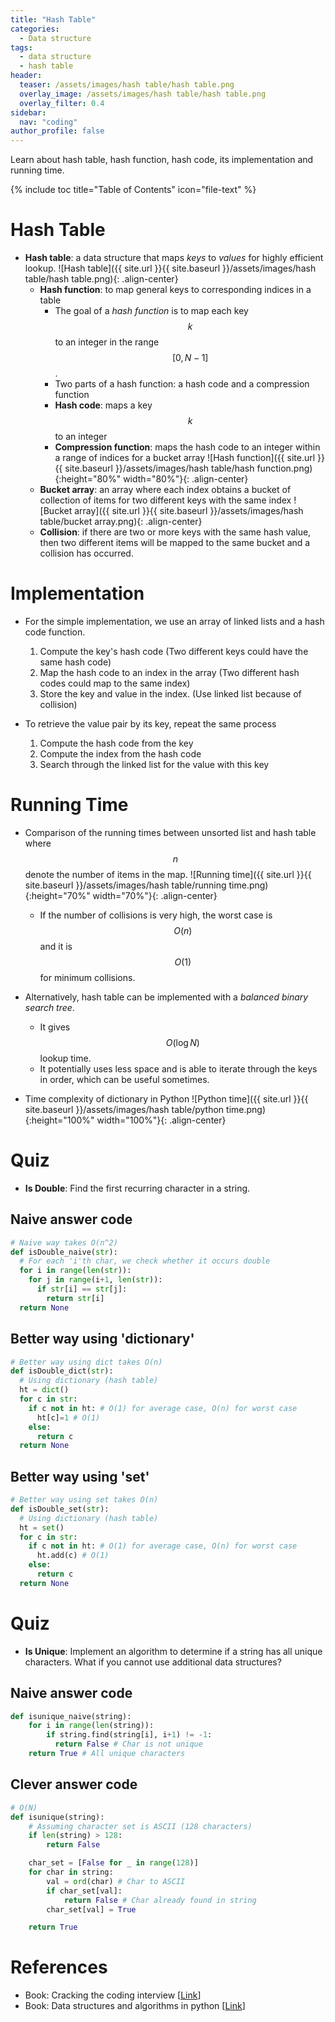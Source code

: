 ```yaml
---
title: "Hash Table"
categories:
  - Data structure
tags:
  - data structure
  - hash table
header:
  teaser: /assets/images/hash table/hash table.png
  overlay_image: /assets/images/hash table/hash table.png
  overlay_filter: 0.4
sidebar:
  nav: "coding"
author_profile: false
---
```


Learn about hash table, hash function, hash code, its implementation and running time.

{% include toc title="Table of Contents" icon="file-text" %}

# Hash Table
- **Hash table**: a data structure that maps *keys* to *values* for highly efficient lookup.
![Hash table]({{ site.url }}{{ site.baseurl }}/assets/images/hash table/hash table.png){: .align-center}
  - **Hash function**: to map general keys to corresponding indices in a table
    - The goal of a *hash function* is to map each key $$k$$ to an integer in the range $$[0,N-1]$$.
    - Two parts of a hash function: a hash code and a compression function
    - **Hash code**: maps a key $$k$$ to an integer
    - **Compression function**: maps the hash code to an integer within a range of indices for a bucket array
  ![Hash function]({{ site.url }}{{ site.baseurl }}/assets/images/hash table/hash function.png){:height="80%" width="80%"}{: .align-center}
  - **Bucket array**: an array where each index obtains a bucket of collection of items for two different keys with the same index
  ![Bucket array]({{ site.url }}{{ site.baseurl }}/assets/images/hash table/bucket array.png){: .align-center}
  - **Collision**: if there are two or more keys with the same hash value, then two different items will be mapped to the same bucket and a collision has occurred.   

# Implementation
- For the simple implementation, we use an array of linked lists and a hash code function.
  1. Compute the key's hash code (Two different keys could have the same hash code)
  2. Map the hash code to an index in the array (Two different hash codes could map to the same index)
  3. Store the key and value in the index. (Use linked list because of collision) 

- To retrieve the value pair by its key, repeat the same process
  1. Compute the hash code from the key
  2. Compute the index from the hash code
  3. Search through the linked list for the value with this key
    
# Running Time
- Comparison of the running times between unsorted list and hash table where $$n$$ denote the number of items in the map.
![Running time]({{ site.url }}{{ site.baseurl }}/assets/images/hash table/running time.png){:height="70%" width="70%"}{: .align-center}
  - If the number of collisions is very high, the worst case is $$O(n)$$ and it is $$O(1)$$ for minimum collisions.
  
- Alternatively, hash table can be implemented with a *balanced binary search tree*.
  - It gives $$O(\log N)$$ lookup time.
  - It potentially uses less space and is able to iterate through the keys in order, which can be useful sometimes.
  
- Time complexity of dictionary in Python
![Python time]({{ site.url }}{{ site.baseurl }}/assets/images/hash table/python time.png){:height="100%" width="100%"}{: .align-center}

# Quiz
- **Is Double**: Find the first recurring character in a string.

## Naive answer code
```python
# Naive way takes O(n^2)
def isDouble_naive(str):
  # For each 'i'th char, we check whether it occurs double
  for i in range(len(str)):
    for j in range(i+1, len(str)):
      if str[i] == str[j]:
        return str[i]
  return None
```

## Better way using 'dictionary'
```python
# Better way using dict takes O(n)
def isDouble_dict(str):
  # Using dictionary (hash table)
  ht = dict()
  for c in str:
    if c not in ht: # O(1) for average case, O(n) for worst case
      ht[c]=1 # O(1)
    else:
      return c
  return None
```

## Better way using 'set'
```python
# Better way using set takes O(n)  
def isDouble_set(str):
  # Using dictionary (hash table)
  ht = set()
  for c in str:
    if c not in ht: # O(1) for average case, O(n) for worst case
      ht.add(c) # O(1)
    else:
      return c
  return None
```
  
# Quiz
- **Is Unique**: Implement an algorithm to determine if a string has all unique characters. What if you cannot use additional data structures?

## Naive answer code
```python
def isunique_naive(string):
    for i in range(len(string)):
        if string.find(string[i], i+1) != -1:
          return False # Char is not unique
    return True # All unique characters  
```

## Clever answer code
```python
# O(N)
def isunique(string):
    # Assuming character set is ASCII (128 characters)
    if len(string) > 128:
        return False

    char_set = [False for _ in range(128)]
    for char in string:
        val = ord(char) # Char to ASCII
        if char_set[val]:
            return False # Char already found in string
        char_set[val] = True

    return True
```

# References
- Book: Cracking the coding interview [[Link](http://www.crackingthecodinginterview.com/)]
- Book: Data structures and algorithms in python [[Link](https://www.amazon.com/Structures-Algorithms-Python-Michael-Goodrich-ebook/dp/B00CTZ290I)]